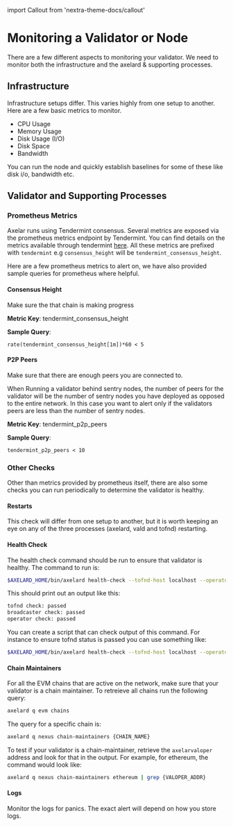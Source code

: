 import Callout from 'nextra-theme-docs/callout'

# Monitoring a Validator or Node

There are a few different aspects to monitoring your validator. We need to monitor both the infrastructure and the axelard & supporting processes.

## Infrastructure
Infrastructure setups differ. This varies highly from one setup to another. Here are a few basic metrics to monitor.
* CPU Usage
* Memory Usage
* Disk Usage (I/O)
* Disk Space
* Bandwidth

You can run the node and quickly establish baselines for some of these like disk i/o, bandwidth etc.


## Validator and Supporting Processes

### Prometheus Metrics

Axelar runs using Tendermint consensus. Several metrics are exposed via the prometheus metrics endpoint by Tendermint. You can find details on the metrics available through tendermint [here](https://docs.tendermint.com/v0.34/tendermint-core/metrics.html). All these metrics are prefixed with `tendermint` e.g `consensus_height` will be `tendermint_consensus_height`.


Here are a few prometheus metrics to alert on, we have also provided sample queries for prometheus where helpful.

#### Consensus Height

Make sure the that chain is making progress

**Metric Key**: tendermint_consensus_height

**Sample Query**:
```
rate(tendermint_consensus_height[1m])*60 < 5
```

#### P2P Peers

Make sure that there are enough peers you are connected to.

<Callout type="warning" emoji="⚠️">
  When Running a validator behind sentry nodes, the number of peers for the validator will be the number of sentry nodes you have deployed as opposed to the entire network. In this case you want to alert only if the validators peers are less than the number of sentry nodes.
</Callout>

**Metric Key**: tendermint_p2p_peers

**Sample Query**:
```
tendermint_p2p_peers < 10
```

### Other Checks

Other than metrics provided by prometheus itself, there are also some checks you can run periodically to determine the validator is healthy.

#### Restarts

This check will differ from one setup to another, but it is worth keeping an eye on any of the three processes (axelard, vald and tofnd) restarting.

#### Health Check

The health check command should be run to ensure that validator is healthy. The command to run is:
```sh
$AXELARD_HOME/bin/axelard health-check --tofnd-host localhost --operator-addr {VALOPER_ADDR}
```

This should print out an output like this:
```sh
tofnd check: passed
broadcaster check: passed
operator check: passed
```

You can create a script that can check output of this command. For instance to ensure tofnd status is passed you can use something like:
```sh
$AXELARD_HOME/bin/axelard health-check --tofnd-host localhost --operator-addr {VALOPER_ADDR} | grep tofnd | awk -F: '{print $2}' | tr -d ' '
```

#### Chain Maintainers

For all the EVM chains that are active on the network, make sure that your validator is a chain maintainer. To retreieve all chains run the following query:
```sh
axelard q evm chains
```

The query for a specific chain is:
```sh
axelard q nexus chain-maintainers {CHAIN_NAME}
```

To test if your validator is a chain-maintainer, retrieve the `axelarvaloper` address and look for that in the output. For example, for ethereum, the command would look like:
```sh
axelard q nexus chain-maintainers ethereum | grep {VALOPER_ADDR}
```

#### Logs

Monitor the logs for panics. The exact alert will depend on how you store logs.
